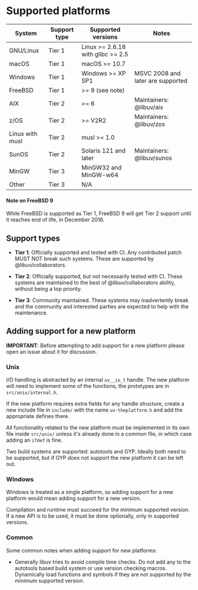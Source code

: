 # Supported platforms

|  System | Support type | Supported versions | Notes |
|---|---|---|---|
| GNU/Linux | Tier 1 | Linux >= 2.6.18 with glibc >= 2.5 | |
| macOS | Tier 1 | macOS >= 10.7 | |
| Windows | Tier 1 | Windows >= XP SP1 | MSVC 2008 and later are supported |
| FreeBSD | Tier 1 | >= 9 (see note) | |
| AIX | Tier 2 | >= 6 | Maintainers: @libuv/aix |
| z/OS | Tier 2 | >= V2R2 | Maintainers: @libuv/zos |
| Linux with musl | Tier 2 | musl >= 1.0 | |
| SunOS | Tier 2 | Solaris 121 and later | Maintainers: @libuv/sunos |
| MinGW | Tier 3 | MinGW32 and MinGW-w64 | |
| Other | Tier 3 | N/A | |

#### Note on FreeBSD 9

While FreeBSD is supported as Tier 1, FreeBSD 9 will get Tier 2 support until
it reaches end of life, in December 2016.

## Support types

* **Tier 1**: Officially supported and tested with CI. Any contributed patch
  MUST NOT break such systems. These are supported by @libuv/collaborators.

* **Tier 2**: Officially supported, but not necessarily tested with CI. These
  systems are maintained to the best of @libuv/collaborators ability,
  without being a top priority.

* **Tier 3**: Community maintained. These systems may inadvertently break and the
  community and interested parties are expected to help with the maintenance.

## Adding support for a new platform

**IMPORTANT**: Before attempting to add support for a new platform please open
an issue about it for discussion.

### Unix

I/O handling is abstracted by an internal `uv__io_t` handle. The new platform
will need to implement some of the functions, the prototypes are in
``src/unix/internal.h``.

If the new platform requires extra fields for any handle structure, create a
new include file in ``include/`` with the name ``uv-theplatform.h`` and add
the appropriate defines there.

All functionality related to the new platform must be implemented in its own
file inside ``src/unix/`` unless it's already done in a common file, in which
case adding an `ifdef` is fine.

Two build systems are supported: autotools and GYP. Ideally both need to be
supported, but if GYP does not support the new platform it can be left out.

### Windows

Windows is treated as a single platform, so adding support for a new platform
would mean adding support for a new version.

Compilation and runtime must succeed for the minimum supported version. If a
new API is to be used, it must be done optionally, only in supported versions.

### Common

Some common notes when adding support for new platforms:

* Generally libuv tries to avoid compile time checks. Do not add any to the
  autotools based build system or use version checking macros.
  Dynamically load functions and symbols if they are not supported by the
  minimum supported version.
